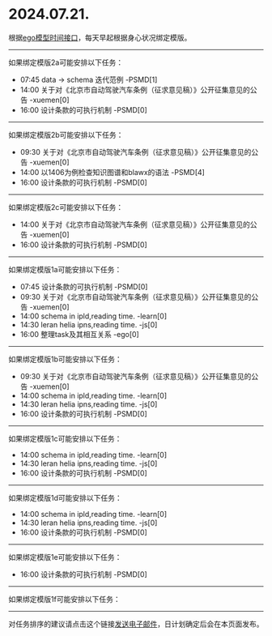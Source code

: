 # 2024.07.21.

根据[ego模型时间接口](https://gitee.com/hyg/blog/blob/master/timeflow.md)，每天早起根据身心状况绑定模版。

---
如果绑定模版2a可能安排以下任务：

- 07:45	data -> schema 迭代范例 -PSMD[1]
- 14:00	关于对《北京市自动驾驶汽车条例（征求意见稿）》公开征集意见的公告 -xuemen[0]
- 16:00	设计条款的可执行机制 -PSMD[0]

---
如果绑定模版2b可能安排以下任务：

- 09:30	关于对《北京市自动驾驶汽车条例（征求意见稿）》公开征集意见的公告 -xuemen[0]
- 14:00	以1406为例检查知识图谱和blawx的语法 -PSMD[4]
- 16:00	设计条款的可执行机制 -PSMD[0]

---
如果绑定模版2c可能安排以下任务：

- 14:00	关于对《北京市自动驾驶汽车条例（征求意见稿）》公开征集意见的公告 -xuemen[0]
- 16:00	设计条款的可执行机制 -PSMD[0]

---
如果绑定模版1a可能安排以下任务：

- 07:45	设计条款的可执行机制 -PSMD[0]
- 09:30	关于对《北京市自动驾驶汽车条例（征求意见稿）》公开征集意见的公告 -xuemen[0]
- 14:00	schema in ipld,reading time. -learn[0]
- 14:30	leran helia ipns,reading time. -js[0]
- 16:00	整理task及其相互关系 -ego[0]

---
如果绑定模版1b可能安排以下任务：

- 09:30	关于对《北京市自动驾驶汽车条例（征求意见稿）》公开征集意见的公告 -xuemen[0]
- 14:00	schema in ipld,reading time. -learn[0]
- 14:30	leran helia ipns,reading time. -js[0]
- 16:00	设计条款的可执行机制 -PSMD[0]

---
如果绑定模版1c可能安排以下任务：

- 14:00	schema in ipld,reading time. -learn[0]
- 14:30	leran helia ipns,reading time. -js[0]
- 16:00	设计条款的可执行机制 -PSMD[0]

---
如果绑定模版1d可能安排以下任务：

- 14:00	schema in ipld,reading time. -learn[0]
- 14:30	leran helia ipns,reading time. -js[0]
- 16:00	设计条款的可执行机制 -PSMD[0]

---
如果绑定模版1e可能安排以下任务：

- 16:00	设计条款的可执行机制 -PSMD[0]

---
如果绑定模版1f可能安排以下任务：


---
对任务排序的建议请点击这个链接<a href="mailto:huangyg@mars22.com?subject=关于2024.07.21.任务排序的建议&body=date: 2024.07.21.%0D%0Afile: ../../blog/release/time/d.20240721.md%0D%0A---请勿修改邮件主题及以上内容---%0D%0A">发送电子邮件</a>，日计划确定后会在本页面发布。